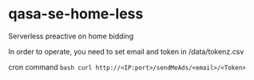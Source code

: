 # qasa-se-home-less
Serverless preactive on home bidding 

In order to operate, you need to set email and token in /data/tokenz.csv

cron command ```bash curl http://<IP:port>/sendMeAds/<email>/<Token>```
